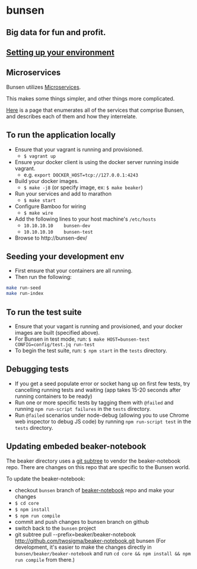 bunsen
======

## Big data for fun and profit.

## [Setting up your environment](docs/setting-up-your-environment.md)

## Microservices

Bunsen utilizes
[Microservices](http://martinfowler.com/articles/microservices.html).

This makes some things simpler, and other things more complicated.

[Here](docs/services/index.md) is a page that enumerates all of the services that comprise Bunsen, and
describes each of them and how they interrelate.

## To run the application locally
  * Ensure that your vagrant is running and provisioned.
    * `$ vagrant up`
  * Ensure your docker client is using the docker server running inside vagrant.
    * e.g. `export DOCKER_HOST=tcp://127.0.0.1:4243`
  * Build your docker images.
    * `$ make -j8` (or specify image, ex: `$ make beaker`)
  * Run your services and add to marathon
    * `$ make start`
  * Configure Bamboo for wiring
    * `$ make wire`
  * Add the following lines to your host machine's `/etc/hosts`
    * `10.10.10.10    bunsen-dev`
    * `10.10.10.10    bunsen-test`
  * Browse to http://bunsen-dev/

## Seeding your development env

* First ensure that your containers are all running.
* Then run the following:

```bash
make run-seed
make run-index
```

## To run the test suite
  * Ensure that your vagant is running and provisioned, and your docker images are built (specified above).
  * For Bunsen in test mode, run: `$ make HOST=bunsen-test CONFIG=config/test.jq run-test`
  * To begin the test suite, run: `$ npm start` in the `tests` directory.

## Debugging tests
  * If you get a seed populate error or socket hang up on first few tests, try cancelling running tests and waiting (app takes 15-20 seconds after running containers to be ready)
  * Run one or more specific tests by tagging them with `@failed` and running `npm run-script failures` in the `tests` directory.
  * Run `@failed` scenarios under node-debug (allowing you to use Chrome web inspector to debug JS code) by running `npm run-script test` in the `tests` directory.

## Updating embeded beaker-notebook

The beaker directory uses a [git subtree](https://github.com/git/git/blob/master/contrib/subtree/git-subtree.txt) to vendor the beaker-notebook repo. There are changes on this repo that are specific to the Bunsen world.

To update the beaker-notebook:
  * checkout `bunsen` branch of [beaker-notebook](http://github.com/twosigma/beaker-notebook.git) repo and make your changes
  * `$ cd core`
  * `$ npm install`
  * `$ npm run compile`
  * commit and push changes to bunsen branch on github
  * switch back to the `bunsen` project
  * git subtree pull --prefix=beaker/beaker-notebook http://github.com/twosigma/beaker-notebook.git bunsen
(For development, it's easier to make the changes directly in `bunsen/beaker/beaker-notebook` and run `cd core && npm install && npm run compile` from there.)
